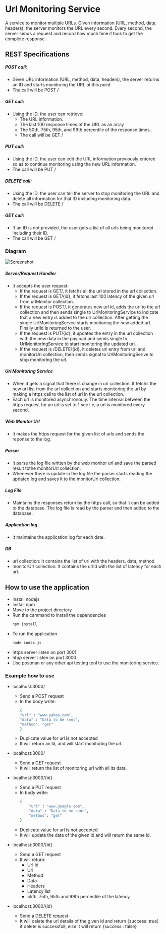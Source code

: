 # Url Monitoring Service

A service to monitor multiple URLs.
Given information (URL, method, data, headers), the server monitors the URL every second. Every second, the server sends a request and record how much time it took to get the complete response.

## REST Specifications
##### POST call:
- Given URL information (URL, method, data, headers), the server returns an ID and starts monitoring the URL at this point.
- The call will be POST /

##### GET call:
- Using the ID, the user can retrieve:
    - The URL information.
    - The last 100 response times of the URL as an array
    - The 50th, 75th, 95th, and 99th percentile of the response times.
    - The call will be GET /<ID>

##### PUT call:
- Using the ID, the user can edit the URL information previously entered so as to continue monitoring using the new URL information.
- The call will be PUT /<ID>

##### DELETE call:
- Using the ID, the user can tell the server to stop monitoring the URL and delete all information for that ID including monitoring data.
- The call will be DELETE /<ID>

##### GET call:
- If an ID is not provided, the user gets a list of all urls being monitored including their ID.
- The call will be GET /

### Diagram
![Screenshot](https://lh3.googleusercontent.com/g9OTSRoW1nLNvJ6N1Nd_ifOqUcF2k884gUiGhUkmWykbz7IwanesTMU4gw2XPLpM9AE7rNonYdFG5A=w1366-h626)

##### Server/Request Handler
- It accepts the user request:
    - If the request is GET/, it fetchs all the url stored in the url collection.
    - If the request is GET/{id}, it fetchs last 100 latency of the given url from urlMonitor collection.
    - If the request is POST/, it generates new url id, adds the url to the url collection and then sends single to UrlMonitoringService to indicate that a new entry is added to the url collection. After getting the single UrlMonitoringServce starts monitoring the new added url. Finally urlId is returned to the user.
    - If the request is PUT/{id}, it updates the entry in the url collection with the new data in the payload and sends single to UrlMonitoringService to start monitoring the updated url.
    - If the request is /DELETE/{id}, it deletes url entry from url and monitorUrl collection, then sends signal to UrlMonitoringSerive to stop monitoring the url.

##### Url Monitoring Service
- When it gets a signal that there is change in url collection. It fetchs the new url list from the url collection and starts monitoring the url by making a https call to the list of url in the url collection.
- Each url is monitored asynchronouly. The time interval between the https request for an url is set to 1 sec i.e, a url is monitored every second.

##### Web Monitor Url
- It makes the https request for the given list of urls and sends the reponse to the log.

##### Parser
- It parse the log file written by the web monitor url and save the parsed result tothe monitorUrl collection. 
- Whenever there is update in the log file the parser starts reading the updated log and saves it to the monitorUrl collection.

##### Log File
- Maintains the responses return by the https call, so that it can be added to the database. The log file is read by the parser and then added to the database.

##### Application log
- It maintains the application log for each date.

##### DB
- url collection: It contains the list of url with the headers, data, method.
- monitorUrl collection: It contains the urlId with the list of latency for each url.

## How to use the application
- Install nodejs
- Install npm
- Move to the project directory
- Run the cammand to install the dependencies
    ```sh
    npm install
    ```
- To run the application 
    ```sh
    node index.js
    ```
- https server listen on port 3001
- htpp server listen on port 3000
- Use postman or any other api testing tool to use the monitoring service.

### Example how to use 
- localhost:3000/
    - Send a POST request
    - In the body write:
        ```sh
        {
    	"url" : "www.yahoo.com",
    	"data" : "Data to be sent",
    	"method": "get"
        }
        ```
    - Duplicate value for url is not accepted
    - It will return an Id, and will start monitoring the url. 
    
- localhost:3000/
    - Send a GET request
    - It will return the list of monitoring url with all its data.
    
- localhost:3000/{id}
    - Send a PUT request
    - In body write:
        ```sh
        {
            "url" : "www.google.com", 
            "data" : "Data to be sent",
            "method": "get"
        }
        ```
    - Duplicate value for url is not accepted
    - It will update the data of the given id and will return the same id.
    
- localhost:3000/{id}
    - Send a GET request
    - It will return:
        - Url Id
        - Url
        - Method
        - Data
        - Headers
        - Latency list
        - 55th, 75th, 95th and 99th percentile of the latency.
        
- localhost:3000/{id}
    - Send a DELETE request
    - It will delete the url details of the given id and return {success: true} if delete is successfull, else it will return {success : false}
